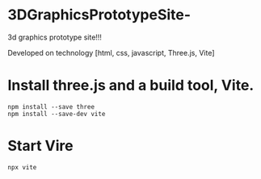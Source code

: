 # 3DGraphicsPrototypeSite-
3d graphics prototype site!!!

Developed on technology [html, css, javascript, Three.js, Vite]

# Install three.js and a build tool, Vite.
```{npm}
npm install --save three
npm install --save-dev vite
```

# Start Vire
```{npx}
npx vite
```